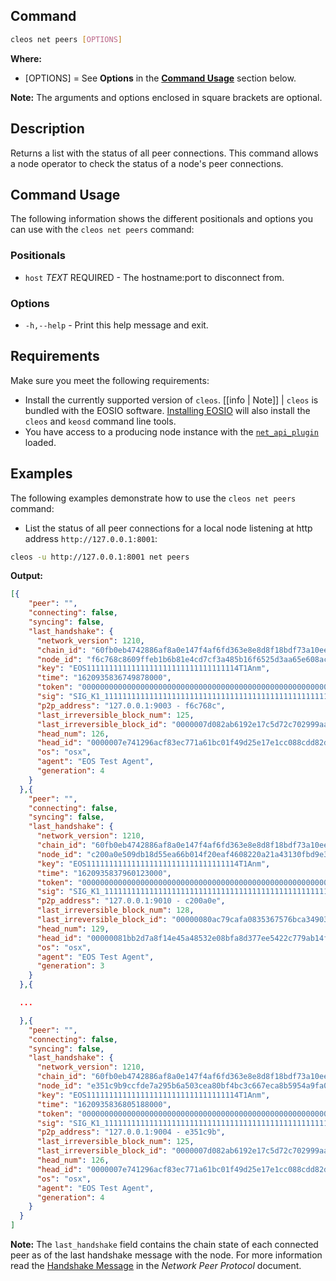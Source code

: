 ## Command
```sh
cleos net peers [OPTIONS]
```

**Where:**
* [OPTIONS] = See **Options** in the [**Command Usage**](command-usage) section below.

**Note:** The arguments and options enclosed in square brackets are optional.

## Description
Returns a list with the status of all peer connections. This command allows a node operator to check the status of a node's peer connections.

## Command Usage
The following information shows the different positionals and options you can use with the `cleos net peers` command:

### Positionals
* `host` _TEXT_ REQUIRED - The hostname:port to disconnect from.

### Options
* `-h,--help` - Print this help message and exit.

## Requirements
Make sure you meet the following requirements:

* Install the currently supported version of `cleos`.
[[info | Note]]
| `cleos` is bundled with the EOSIO software. [Installing EOSIO](../../../00_install/index.md) will also install the `cleos` and `keosd` command line tools.
* You have access to a producing node instance with the [`net_api_plugin`](../../../01_nodeos/03_plugins/net_api_plugin/index.md) loaded.

## Examples
The following examples demonstrate how to use the `cleos net peers` command:

* List the status of all peer connections for a local node listening at http address `http://127.0.0.1:8001`:

```sh
cleos -u http://127.0.0.1:8001 net peers
```
**Output:**
```json
[{
    "peer": "",
    "connecting": false,
    "syncing": false,
    "last_handshake": {
      "network_version": 1210,
      "chain_id": "60fb0eb4742886af8a0e147f4af6fd363e8e8d8f18bdf73a10ee0134fec1c551",
      "node_id": "f6c768c8609ffeb1b6b81e4cd7cf3a485b16f6525d3aa65e608ac97653a29ff6",
      "key": "EOS1111111111111111111111111111111114T1Anm",
      "time": "1620935836749878000",
      "token": "0000000000000000000000000000000000000000000000000000000000000000",
      "sig": "SIG_K1_111111111111111111111111111111111111111111111111111111111111111116uk5ne",
      "p2p_address": "127.0.0.1:9003 - f6c768c",
      "last_irreversible_block_num": 125,
      "last_irreversible_block_id": "0000007d082ab6192e17c5d72c702999aaa72dcd198f8a1368aa433b08469a0d",
      "head_num": 126,
      "head_id": "0000007e741296acf83ec771a61bc01f49d25e17e1cc088cdd82df42af7fdd4a",
      "os": "osx",
      "agent": "EOS Test Agent",
      "generation": 4
    }
  },{
    "peer": "",
    "connecting": false,
    "syncing": false,
    "last_handshake": {
      "network_version": 1210,
      "chain_id": "60fb0eb4742886af8a0e147f4af6fd363e8e8d8f18bdf73a10ee0134fec1c551",
      "node_id": "c200a0e509db18d55ea66b014f20eaf4608220a21a43130fbd9e33cc975bc1fd",
      "key": "EOS1111111111111111111111111111111114T1Anm",
      "time": "1620935837960123000",
      "token": "0000000000000000000000000000000000000000000000000000000000000000",
      "sig": "SIG_K1_111111111111111111111111111111111111111111111111111111111111111116uk5ne",
      "p2p_address": "127.0.0.1:9010 - c200a0e",
      "last_irreversible_block_num": 128,
      "last_irreversible_block_id": "00000080ac79cafa0835367576bca3490340758303da9dbd01126d1cb094dc64",
      "head_num": 129,
      "head_id": "00000081bb2d7a8f14e45a48532e08bfa8d377ee5422c779ab14fdef0de3e6b6",
      "os": "osx",
      "agent": "EOS Test Agent",
      "generation": 3
    }
  },{

  ...

  },{
    "peer": "",
    "connecting": false,
    "syncing": false,
    "last_handshake": {
      "network_version": 1210,
      "chain_id": "60fb0eb4742886af8a0e147f4af6fd363e8e8d8f18bdf73a10ee0134fec1c551",
      "node_id": "e351c9b9ccfde7a295b6a503cea80bf4bc3c667eca8b5954a9fa0188fdef8f35",
      "key": "EOS1111111111111111111111111111111114T1Anm",
      "time": "1620935836805188000",
      "token": "0000000000000000000000000000000000000000000000000000000000000000",
      "sig": "SIG_K1_111111111111111111111111111111111111111111111111111111111111111116uk5ne",
      "p2p_address": "127.0.0.1:9004 - e351c9b",
      "last_irreversible_block_num": 125,
      "last_irreversible_block_id": "0000007d082ab6192e17c5d72c702999aaa72dcd198f8a1368aa433b08469a0d",
      "head_num": 126,
      "head_id": "0000007e741296acf83ec771a61bc01f49d25e17e1cc088cdd82df42af7fdd4a",
      "os": "osx",
      "agent": "EOS Test Agent",
      "generation": 4
    }
  }
]
```

**Note:** The `last_handshake` field contains the chain state of each connected peer as of the last handshake message with the node. For more information read the [Handshake Message](https://developers.eos.io/welcome/latest/protocol/network_peer_protocol#421-handshake-message) in the *Network Peer Protocol* document.
